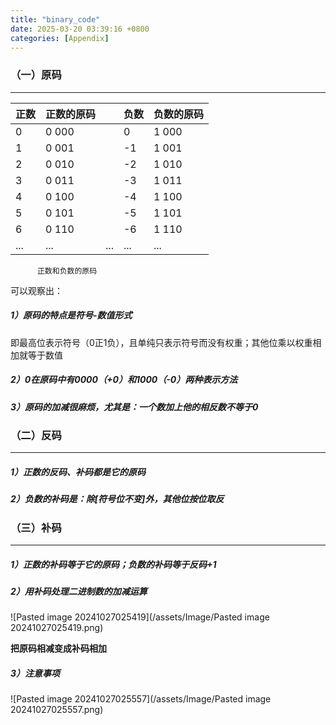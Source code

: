```yaml
---
title: "binary_code"
date: 2025-03-20 03:39:16 +0800
categories: [Appendix]
---
```


### （一）原码
---

| 正数  | 正数的原码 |     | 负数  | 负数的原码 |
| --- | ----- | --- | --- | ----- |
| 0   | 0 000 |     | 0   | 1 000 |
| 1   | 0 001 |     | -1  | 1 001 |
| 2   | 0 010 |     | -2  | 1 010 |
| 3   | 0 011 |     | -3  | 1 011 |
| 4   | 0 100 |     | -4  | 1 100 |
| 5   | 0 101 |     | -5  | 1 101 |
| 6   | 0 110 |     | -6  | 1 110 |
| ... | ...   | ... | ... | ...   |
          正数和负数的原码

可以观察出：
##### 1）原码的特点是**符号-数值**形式
  即最高位表示符号（0正1负），且单纯只表示符号而没有权重；其他位乘以权重相加就等于数值
##### 2）0在原码中有0000（+0）和1000（-0）两种表示方法

##### 3）原码的加减很麻烦，尤其是：一个数加上他的相反数不等于0


### （二）反码
---
##### 1）正数的反码、补码都是它的原码
##### 2）负数的补码是：除[符号位不变]外，其他位按位取反



### （三）补码
---
##### 1）正数的补码等于它的原码；负数的补码等于反码+1

##### 2）**用补码处理二进制数的加减运算**
![Pasted image 20241027025419](/assets/Image/Pasted image 20241027025419.png)

****把原码相减变成补码相加****

##### 3）注意事项
![Pasted image 20241027025557](/assets/Image/Pasted image 20241027025557.png)